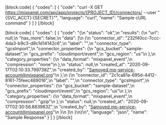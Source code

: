 [block:code]
{
  "codes": [
    {
      "code": "curl -X GET https://mixpanel.com/api/app/projects/{PROJECT_ID}/connectors/ --user \"{SVC_ACCT}:{SECRET}\"",
      "language": "curl",
      "name": "Sample cURL command"
    }
  ]
}
[/block]

[block:code]
{
  "codes": [
    {
      "code": "{\n  \"status\": \"ok\",\n  \"results\": {\n    \"url\": null,\n    \"has_more\": false,\n    \"data\": [\n      {\n        \"connector_id\": \"232f40cc-7ccc-4da3-b9c3-d8c1d14142c6\",\n        \"label\": \"\",\n        \"connector_type\": \"gcsImport\",\n        \"connector_properties\": {\n          \"gcs_bucket\": \"sample-dataset\",\n          \"gcs_prefix\": \"cloudimport/event\",\n          \"gcs_region\": \"us\"\n        },\n        \"category_properties\": {\n          \"data_format\": \"mixpanel_event\",\n          \"compression\": \"none\"\n        },\n        \"status\": null,\n        \"created_at\": \"2020-09-17T02:10:33.799738Z\",\n        \"created_by\": \"Samoyed.mp-service-account@mixpanel.org\"\n      },\n      {\n        \"connector_id\": \"2c1ca81a-695d-4412-8161-75feec489016\",\n        \"label\": \"\",\n        \"connector_type\": \"gcsImport\",\n        \"connector_properties\": {\n          \"gcs_bucket\": \"sample-dataset\",\n          \"gcs_prefix\": \"cloudimport/event\",\n          \"gcs_region\": \"us\"\n        },\n        \"category_properties\": {\n          \"data_format\": \"mixpanel_event\",\n          \"compression\": \"gzip\"\n        },\n        \"status\": null,\n        \"created_at\": \"2020-09-17T02:30:56.883983Z\",\n        \"created_by\": \"Samoyed.mp-service-account@mixpanel.org\"\n      }\n    ]\n  }\n}\n",
      "language": "json",
      "name": "Sample Response"
    }
  ]
}
[/block]
